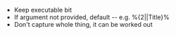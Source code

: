 * Keep executable bit
* If argument not provided, default -- e.g. %{2||Title}%
* Don't capture whole thing, it can be worked out
